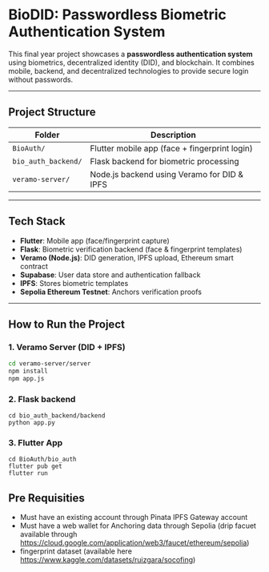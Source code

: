 #  BioDID: Passwordless Biometric Authentication System

This final year project showcases a **passwordless authentication system** using biometrics, decentralized identity (DID), and blockchain. It combines mobile, backend, and decentralized technologies to provide secure login without passwords.

---

## Project Structure

| Folder               | Description                                    |
|----------------------|------------------------------------------------|
| `BioAuth/`           | Flutter mobile app (face + fingerprint login) |
| `bio_auth_backend/`  | Flask backend for biometric processing         |
| `veramo-server/`     | Node.js backend using Veramo for DID & IPFS    |

---

## Tech Stack

- **Flutter**: Mobile app (face/fingerprint capture)
- **Flask**: Biometric verification backend (face & fingerprint templates)
- **Veramo (Node.js)**: DID generation, IPFS upload, Ethereum smart contract
- **Supabase**: User data store and authentication fallback
- **IPFS**: Stores biometric templates
- **Sepolia Ethereum Testnet**: Anchors verification proofs

---

##  How to Run the Project

### 1. Veramo Server (DID + IPFS)

```bash
cd veramo-server/server
npm install
npm app.js
```
### 2. Flask backend
```
cd bio_auth_backend/backend
python app.py
```

### 3. Flutter App
```
cd BioAuth/bio_auth
flutter pub get
flutter run

```
## Pre Requisities
- Must have an existing account through Pinata IPFS Gateway account
- Must have a web wallet for Anchoring data through Sepolia (drip facuet available through https://cloud.google.com/application/web3/faucet/ethereum/sepolia)
- fingerprint dataset (available here https://www.kaggle.com/datasets/ruizgara/socofing)


